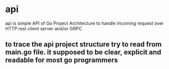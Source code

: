 # api

api is simple API of Go Project Architecture to handle incoming request over HTTP rest client server and/or GRPC

## to trace the api project structure try to read from main.go file. it supposed to be clear, explicit and readable for most go programmers
